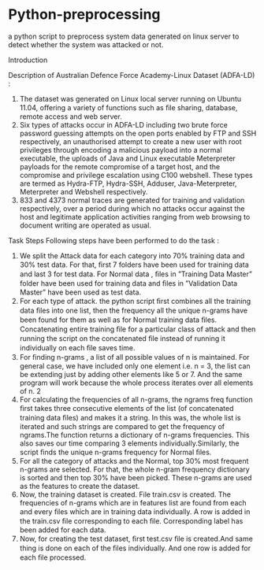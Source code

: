 # Python-preprocessing
a python script to preprocess system data generated on linux server to detect whether the system was attacked or not. 

Introduction

Description of Australian Defence Force Academy-Linux Dataset (ADFA-LD) :
1. The dataset was generated on Linux local server running on Ubuntu 11.04, oﬀering a variety of functions such as ﬁle sharing, database, remote access and web server.
2. Six types of attacks occur in ADFA-LD including two brute force password guessing attempts on the open ports enabled by FTP and SSH respectively, an unauthorised attempt to create a new user with root privileges through encoding a malicious payload into a normal executable, the uploads of Java and Linux executable Meterpreter payloads for the remote compromise of a target host, and the compromise and privilege escalation using C100 webshell. These types are termed as Hydra-FTP, Hydra-SSH, Adduser, Java-Meterpreter, Meterpreter and Webshell respectively.
3. 833 and 4373 normal traces are generated for training and validation respectively, over a period during which no attacks occur against the host and legitimate application activities ranging from web browsing to document writing are operated as usual.

Task Steps
Following steps have been performed to do the task :
1. We split the Attack data for each category into 70% training data and 30% test data. For that, ﬁrst 7 folders have been used for training data and last 3 for test data. For Normal data , ﬁles in ”Training Data Master” folder have been used for training data and ﬁles in ”Validation Data Master” have been used as test data.
2. For each type of attack. the python script ﬁrst combines all the training data ﬁles into one list, then the frequency all the unique n-grams have been found for them as well as for Normal training data ﬁles. Concatenating entire training ﬁle for a particular class of attack and then running the script on the concatenated ﬁle instead of running it individually on each ﬁle saves time.
3. For ﬁnding n-grams , a list of all possible values of n is maintained. For general case, we have included only one element i.e. n = 3, the list can be extending just by adding other elements like 5 or 7. And the same program will work because the whole process iterates over all elements of n.
2
4. For calculating the frequencies of all n-grams, the ngrams freq function ﬁrst takes three consecutive elements of the list (of concatenated training data ﬁles) and makes it a string. In this was, the whole list is iterated and such strings are compared to get the frequency of ngrams.The function returns a dictionary of n-grams frequencies. This also saves our time comparing 3 elements individually.Similarly, the script ﬁnds the unique n-grams frequency for Normal ﬁles.
5. For all the category of attacks and the Normal, top 30% most frequent n-grams are selected. For that, the whole n-gram frequency dictionary is sorted and then top 30% have been picked. These n-grams are used as the features to create the dataset.
6. Now, the training dataset is created. File train.csv is created. The frequencies of n-grams which are in features list are found from each and every ﬁles which are in training data individually. A row is added in the train.csv ﬁle corresponding to each ﬁle. Corresponding label has been added for each data.
7. Now, for creating the test dataset, ﬁrst test.csv ﬁle is created.And same thing is done on each of the ﬁles individually. And one row is added for each ﬁle processed.
